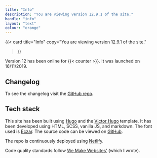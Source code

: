 ```yaml
---
title: "Info"
description: "You are viewing version 12.9.1 of the site."
handle: "info"
layout: "text"
colour: "orange"
---
```


{{<
  card
  title="Info"
  copy="You are viewing version 12.9.1 of the site."
>}}

Version 12 has been online for {{< counter >}}. It was launched on 16/11/2019.

## Changelog

To see the changelog visit the [GitHub repo](https://github.com/csbrightside/craigbaldwin.com/blob/master/CHANGELOG.md).

## Tech stack

This site has been built using [Hugo](https://gohugo.io/) and the [Victor Hugo](https://github.com/netlify-templates/victor-hugo) template. It has been developed using HTML, SCSS, vanilla JS, and markdown. The font used is [Eczar](https://fonts.google.com/specimen/Eczar). The source code can be viewed on [GitHub](https://github.com/csbrightside/craigbaldwin.com).

The repo is continuously deployed using [Netlify](https://www.netlify.com/).

Code quality standards follow [We Make Websites'](https://github.com/we-make-websites/wmw-coding-guidelines/blob/master/README.md) (which I wrote).
